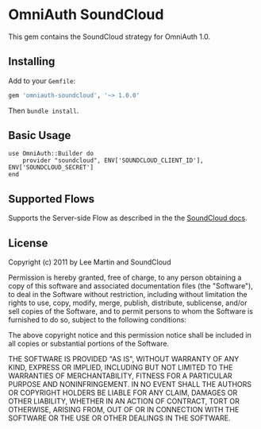 # OmniAuth SoundCloud

This gem contains the SoundCloud strategy for OmniAuth 1.0.

## Installing

Add to your `Gemfile`:

```ruby
gem 'omniauth-soundcloud', '~> 1.0.0'
```

Then `bundle install`.

## Basic Usage

    use OmniAuth::Builder do
    	provider "soundcloud", ENV['SOUNDCLOUD_CLIENT_ID'], ENV['SOUNDCLOUD_SECRET']
    end

## Supported Flows

Supports the Server-side Flow as described in the the [SoundCloud docs](http://developers.soundcloud.com/docs/api/authentication#authorization-code-flow).

## License

Copyright (c) 2011 by Lee Martin and SoundCloud

Permission is hereby granted, free of charge, to any person obtaining a copy of this software and associated documentation files (the "Software"), to deal in the Software without restriction, including without limitation the rights to use, copy, modify, merge, publish, distribute, sublicense, and/or sell copies of the Software, and to permit persons to whom the Software is furnished to do so, subject to the following conditions:

The above copyright notice and this permission notice shall be included in all copies or substantial portions of the Software.

THE SOFTWARE IS PROVIDED "AS IS", WITHOUT WARRANTY OF ANY KIND, EXPRESS OR IMPLIED, INCLUDING BUT NOT LIMITED TO THE WARRANTIES OF MERCHANTABILITY, FITNESS FOR A PARTICULAR PURPOSE AND NONINFRINGEMENT. IN NO EVENT SHALL THE AUTHORS OR COPYRIGHT HOLDERS BE LIABLE FOR ANY CLAIM, DAMAGES OR OTHER LIABILITY, WHETHER IN AN ACTION OF CONTRACT, TORT OR OTHERWISE, ARISING FROM, OUT OF OR IN CONNECTION WITH THE SOFTWARE OR THE USE OR OTHER DEALINGS IN THE SOFTWARE.
